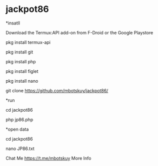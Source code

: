 # jackpot86

*insatll 

Download the Termux:API add-on from F-Droid or the Google Playstore

pkg install termux-api

pkg install git

pkg install php

pkg install figlet

pkg install nano

git clone https://github.com/mbotskuy/jackpot86/

*run

cd jackpot86

php jp86.php

*open data

cd jackpot86

nano  JP86.txt

Chat Me  https://t.me/mbotskuy More Info
